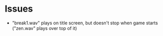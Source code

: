 # Issues

- "break1.wav" plays on title screen, but doesn't stop when game starts ("zen.wav" plays over top of it)


